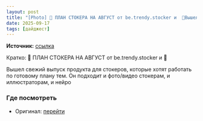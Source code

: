 ```yaml
---
layout: post
title: "[Photo] 📆 ПЛАН СТОКЕРА НА АВГУСТ от be.trendy.stocker и  🎁Вышел свежий выпуск продукта для с [...]"
date: 2025-09-17
tags: [дайджест]
---
```


**Источник:** [ссылка](https://t.me/be_trendy_stocker/11203)

Кратко: 📆 ПЛАН СТОКЕРА НА АВГУСТ от be.trendy.stocker и  🎁

Вышел свежий выпуск продукта для стокеров, которые хотят работать по готовому плану тем. Он подходит и фото/видео стокерам, и иллюстраторам, и нейро

### Где посмотреть
- Оригинал: [перейти]({link})
